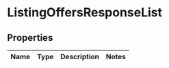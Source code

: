 # ListingOffersResponseList

## Properties
Name | Type | Description | Notes
------------ | ------------- | ------------- | -------------
